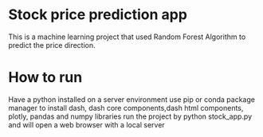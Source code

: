 # Stock price prediction app
 This is a machine learning project that used Random Forest Algorithm to predict the price direction.
 
# How to run
Have a python installed on a server environment
use pip or conda package manager to install dash, dash core components,dash html components, plotly, pandas and numpy libraries
run the project by python stock_app.py and will open a web browser with a local server
 

